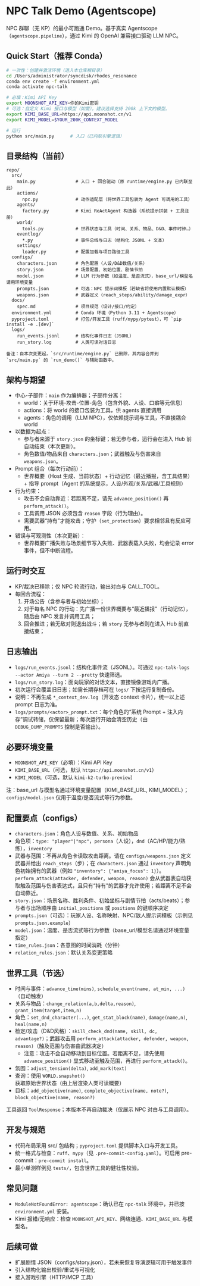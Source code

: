# NPC Talk Demo (Agentscope)

NPC 群聊（无 KP）的最小可跑通 Demo。基于真实 Agentscope（`agentscope.pipeline`），通过 Kimi 的 OpenAI 兼容接口驱动 LLM NPC。

## Quick Start（推荐 Conda）

```bash
# 一次性：创建并激活环境（进入本仓库根目录）
cd /Users/administrator/syncdisk/rhodes_resonance
conda env create -f environment.yml
conda activate npc-talk

# 必填：Kimi API Key
export MOONSHOT_API_KEY=你的Kimi密钥
# 可选：自定义 Kimi 接口与模型（如需）。建议选择支持 200k 上下文的模型。
export KIMI_BASE_URL=https://api.moonshot.cn/v1
export KIMI_MODEL=$YOUR_200K_CONTEXT_MODEL

# 运行
python src/main.py      # 入口（已内联引擎逻辑）
```

## 目录结构（当前）

```
repo/
  src/
    main.py               # 入口 + 回合驱动（原 runtime/engine.py 已内联至此）
    actions/
      npc.py              # 动作适配层（将世界工具包装为 Agent 可调用的工具）
    agents/
      factory.py          # Kimi ReActAgent 构造器（系统提示拼装 + 工具注册）
    world/
      tools.py            # 世界状态与工具（时间、关系、物品、D&D、事件时钟…）
    eventlog/
      *.py                # 事件总线与日志（结构化 JSONL + 文本）
    settings/
      loader.py           # 配置加载与项目路径工具
  configs/
    characters.json       # 角色配置（人设/D&D数值/关系）
    story.json            # 场景配置、初始位置、剧情节拍
    model.json            # LLM 行为参数（如温度、是否流式），base_url/模型名请用环境变量
    prompts.json          # 可选：NPC 提示词模板（若缺省将使用内置默认模板）
    weapons.json          # 武器定义（reach_steps/ability/damage_expr）
  docs/
    spec.md               # 项目规范（设计/接口/约定）
  environment.yml         # Conda 环境（Python 3.11 + Agentscope）
  pyproject.toml          # 打包/开发工具（ruff/mypy/pytest），可 `pip install -e .[dev]`
  logs/
    run_events.jsonl      # 结构化事件日志（JSONL）
    run_story.log         # 人类可读对话日志

备注：自本次变更起，`src/runtime/engine.py` 已删除，其内容合并到 `src/main.py` 的 `run_demo()` 与辅助函数中。
```



## 架构与期望

- 中心-子部件：`main` 作为编排器；子部件分离：
  - world：关于环境-攻击-位置-角色（包含外貌、人设、口癖等元信息）
  - actions：将 world 的接口包装为工具，供 agents 直接调用
  - agents：角色的调用（LLM NPC），仅依赖提示词与工具，不直接耦合 world
- 以数据为起点：
  - 参与者来源于 `story.json` 的坐标键；若无参与者，运行会在进入 Hub 前自动结束（本次更新）。
  - 角色数值/物品来自 `characters.json`；武器触及与伤害来自 `weapons.json`。
- Prompt 组合（每次行动前）：
  - 世界概要（Host 生成、当前状态）+ 行动记忆（最近播报，含工具结果）+ 指导 prompt（Agent 的系统提示，人设/外观/关系/武器/工具规则）
- 行为约束：
  - 攻击不会自动靠近：若距离不足，请先 `advance_position()` 再 `perform_attack()`。
  - 工具调用 JSON 必须包含 `reason` 字段（行为理由）。
  - 需要武器“持有”才能攻击；守护（`set_protection`）要求相邻且有反应可用。
- 错误与可观测性（本次更新）：
  - 世界概要广播失败与场景细节写入失败、武器表载入失败，均会记录 error 事件，但不中断流程。

## 运行时交互

- KP/裁决已移除；仅 NPC 轮流行动，输出对白与 CALL_TOOL。
- 每回合流程：
  1) 开场公告（含参与者与初始坐标）；
  2) 对于每名 NPC 的行动：先广播一份世界概要与“最近播报”（行动记忆），随后由 NPC 发言并调用工具；
  3) 回合推进；若无敌对则退出战斗；若 `story` 无参与者则在进入 Hub 前直接结束；

## 日志输出

- `logs/run_events.jsonl`：结构化事件流（JSONL）。可通过 `npc-talk-logs --actor Amiya --turn 2 --pretty` 快速筛选。
- `logs/run_story.log`：面向玩家的对话文本，直接镜像游戏内广播。
- 初次运行会覆盖旧日志；如需长期存档可在 `logs/` 下按运行复制备份。
- 说明：不再生成 `*_context_dev.log`（开发态 context 卡片），统一以上述 prompt 日志为准。
 - `logs/prompts/<actor>_prompt.txt`：每个角色的“系统 Prompt + 注入内存”调试转储，仅保留最新；每次运行开始会清空历史（由 `DEBUG_DUMP_PROMPTS` 控制是否输出）。

## 必要环境变量

- `MOONSHOT_API_KEY`（必填）：Kimi API Key
- `KIMI_BASE_URL`（可选，默认 `https://api.moonshot.cn/v1`）
- `KIMI_MODEL`（可选，默认 `kimi-k2-turbo-preview`）

注：base_url 与模型名通过环境变量配置（KIMI_BASE_URL, KIMI_MODEL）；`configs/model.json` 仅用于温度/是否流式等行为参数。

## 配置要点（configs）

 - `characters.json`：角色人设与数值、关系、初始物品
  - 角色项：`type: "player"|"npc"`，`persona`（人设），`dnd`（AC/HP/能力/熟练），`inventory`
  - 武器与范围：不再从角色卡读取攻击距离。请在 `configs/weapons.json` 定义武器并给出 `reach_steps`（步）；在 `characters.json` 通过 `inventory` 声明角色初始拥有的武器（例如 `"inventory": {"amiya_focus": 1}`）。`perform_attack(attacker, defender, weapon, reason)` 会从武器表自动获取触及范围与伤害表达式，且只有“持有”的武器才允许使用；若距离不足不会自动靠近。
- `story.json`：场景名称、胜利条件、初始坐标与剧情节拍（acts/beats）；参与者与出场顺序由 `initial_positions` 或 `positions` 的键顺序决定
- `prompts.json`（可选）：玩家人设、名称映射、NPC/敌人提示词模板（示例见 `prompts.json.example`）
- `model.json`：温度、是否流式等行为参数（base_url/模型名请通过环境变量指定）
- `time_rules.json`：各意图的时间消耗（分钟）
 - `relation_rules.json`：默认关系变更策略

## 世界工具（节选）

- 时间与事件：`advance_time(mins)`, `schedule_event(name, at_min, ...)`（自动触发）
- 关系与物品：`change_relation(a,b,delta,reason)`, `grant_item(target,item,n)`
- 角色：`set_dnd_character(...)`, `get_stat_block(name)`, `damage(name,n)`, `heal(name,n)`
- 检定/攻击（D&D风格）：`skill_check_dnd(name, skill, dc, advantage?)`；武器攻击用 `perform_attack(attacker, defender, weapon, reason)`（触及范围与伤害由武器决定）
  - 注意：攻击不会自动移动到目标位置。若距离不足，请先使用 `advance_position()` 显式移动至触及范围，再进行 `perform_attack()`。
- 氛围：`adjust_tension(delta)`, `add_mark(text)`
- 查询：使用 `WORLD.snapshot()` 获取原始世界状态（由上层渲染人类可读概要）
- 目标：`add_objective(name)`, `complete_objective(name, note?)`, `block_objective(name, reason?)`

工具返回 `ToolResponse`；本版本不再自动裁决（仅展示 NPC 对白与工具调用）。

## 开发与规范

- 代码布局采用 src/ 包结构；`pyproject.toml` 提供脚本入口与开发工具。
- 统一格式与检查：`ruff`、`mypy`（见 `.pre-commit-config.yaml`）。可启用 pre-commit：`pre-commit install`。
- 最小单测样例见 `tests/`，包含世界工具的健壮性校验。

## 常见问题

- `ModuleNotFoundError: agentscope`：确认已在 `npc-talk` 环境中，并已按 `environment.yml` 安装。
- Kimi 报错/无响应：检查 `MOONSHOT_API_KEY`、网络连通、`KIMI_BASE_URL` 与模型名。

## 后续可做
- 扩展剧情 JSON（configs/story.json），若未来恢复导演逻辑可用于触发事件
- 引入结构化输出校验/重试与可视化
- 接入游戏引擎（HTTP/MCP 工具）
